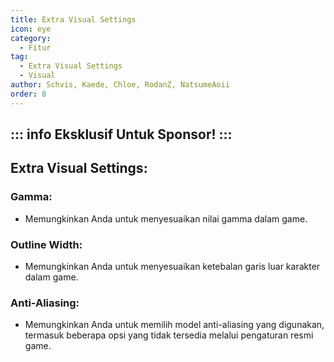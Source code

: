 ```yaml
---
title: Extra Visual Settings
icon: eye
category:
  - Fitur
tag:
  - Extra Visual Settings
  - Visual
author: Schvis, Kaede, Chloe, RodanZ, NatsumeAoii
order: 8
---
```

::: info Eksklusif Untuk Sponsor!
:::
---
## Extra Visual Settings:
### Gamma:
- Memungkinkan Anda untuk menyesuaikan nilai gamma dalam game.

### Outline Width:
- Memungkinkan Anda untuk menyesuaikan ketebalan garis luar karakter dalam game.

### Anti-Aliasing:
- Memungkinkan Anda untuk memilih model anti-aliasing yang digunakan, termasuk beberapa opsi yang tidak tersedia melalui pengaturan resmi game.